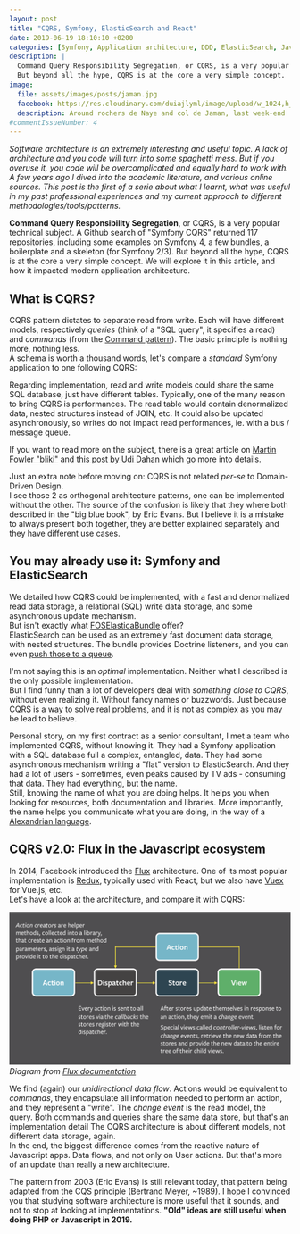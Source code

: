 ```yaml
---
layout: post
title: "CQRS, Symfony, ElasticSearch and React"
date: 2019-06-19 18:10:10 +0200
categories: [Symfony, Application architecture, DDD, ElasticSearch, Javascript]
description: |
  Command Query Responsibility Segregation, or CQRS, is a very popular technical subject.
  But beyond all the hype, CQRS is at the core a very simple concept.
image:
  file: assets/images/posts/jaman.jpg
  facebook: https://res.cloudinary.com/duiajlyml/image/upload/w_1024,h_535,c_lfill,g_north/githubio/assets/images/posts/jaman.jpg
  description: Around rochers de Naye and col de Jaman, last week-end
#commentIssueNumber: 4
---
```


_Software architecture is an extremely interesting and useful topic.
A lack of architecture and you code will turn into some spaghetti mess.
But if you overuse it, you code will be overcomplicated and equally hard to work with.
A few years ago I dived into the academic literature, and various online sources.
This post is the first of a serie about what I learnt, what was useful in my past professional experiences
and my current approach to different methodologies/tools/patterns._

<!-- more -->

**Command Query Responsibility Segregation**, or CQRS, is a very popular technical subject.
A Github search of "Symfony CQRS" returned 117 repositories, including some examples on Symfony 4,
a few bundles, a boilerplate and a skeleton (for Symfony 2/3).
But beyond all the hype, CQRS is at the core a very simple concept.
We will explore it in this article, and how it impacted modern application architecture.


## What is CQRS?

CQRS pattern dictates to separate read from write.
Each will have different models, respectively _queries_ (think of a "SQL query", it specifies a read) and _commands_ (from the [Command pattern](https://en.wikipedia.org/wiki/Command_pattern)). The basic principle is nothing more, nothing less.  
A schema is worth a thousand words, let's compare a _standard_ Symfony application to one following CQRS:

<!--
https://mermaidjs.github.io/mermaid-live-editor/#/edit/eyJjb2RlIjoiZ3JhcGggTFJcblxuICAgIFVzZXIgLS0-fFwiUE9TVCAvYXJ0aWNsZVwifCBDb250cm9sbGVyXG4gICAgZGIgLS4gXCJyZWFkKClcIiAuLT4gQ29udHJvbGxlclxuICAgIENvbnRyb2xsZXIgLS4gXCJ3cml0ZSgpXCIgLi0-IGRiXG4gICAgZGIoRGF0YWJhc2UpXG4iLCJtZXJtYWlkIjp7InRoZW1lIjoiZGVmYXVsdCJ9fQ
-->
<!--
https://mermaidjs.github.io/mermaid-live-editor/#/edit/eyJjb2RlIjoiZ3JhcGggTFJcbiAgICBVc2VyIC0tPnxcIkdFVCByZXF1ZXN0XCJ8IFJlYWRfY29udHJvbGxlclxuICAgIERhdGFiYXNlIC0uIFwicmVhZCgpXCIgLi0-IENvbnRyb2xsZXJcbiAgICBDb250cm9sbGVyIC0uIFwid3JpdGUoKVwiIC4tPiBEYXRhYmFzZVxuICAgIHJkYihSZWFkIGRhdGFiYXNlKVxuICAgIHFkYigoV3JpdGUgZGF0YWJhc2UpKVxuIiwibWVybWFpZCI6eyJ0aGVtZSI6ImRlZmF1bHQifX0
-->

Regarding implementation, read and write models could share the same SQL database, just have different tables.
Typically, one of the many reason to bring CQRS is performances.
The read table would contain denormalized data, nested structures instead of JOIN, etc.
It could also be updated asynchronously, so writes do not impact read performances, ie. with a bus / message queue.

If you want to read more on the subject, there is a great article on [Martin Fowler "bliki"](https://martinfowler.com/bliki/CQRS.html) and [this post by Udi Dahan](http://udidahan.com/2009/12/09/clarified-cqrs/) which go more into details.

Just an extra note before moving on: CQRS is not related _per-se_ to Domain-Driven Design.  
I see those 2 as orthogonal architecture patterns, one can be implemented without the other.
The source of the confusion is likely that they where both described in the "big blue book",
by Eric Evans. But I believe it is a mistake to always present both together,
they are better explained separately and they have different use cases.


## You may already use it: Symfony and ElasticSearch

We detailed how CQRS could be implemented, with a fast and denormalized read data storage,
a relational (SQL) write data storage, and some asynchronous update mechanism.  
But isn't exactly what [FOSElasticaBundle](https://github.com/FriendsOfSymfony/FOSElasticaBundle) offer?  
ElasticSearch can be used as an extremely fast document data storage, with nested structures.
The bundle provides Doctrine listeners, and you can even [push those to a queue](https://github.com/FriendsOfSymfony/FOSElasticaBundle/blob/master/doc/cookbook/doctrine-queue-listener.md).

I'm not saying this is an _optimal_ implementation. Neither what I described is the only possible implementation.  
But I find funny than a lot of developers deal with _something close to CQRS_, without even realizing it. Without fancy names or buzzwords. Just because CQRS is a way to solve real problems, and it is not as complex as you may be lead to believe.  

Personal story, on my first contract as a senior consultant, I met a team who implemented CQRS, without knowing it.
They had a Symfony application with a SQL database full a complex, entangled, data. They had some asynchronous mechanism writing a "flat" version to ElasticSearch. And they had a lot of users - sometimes, even peaks caused by TV ads - consuming that data. They had everything, but the name.  
Still, knowing the name of what you are doing helps. It helps you when looking for resources, both documentation and libraries. More importantly, the name helps you communicate what you are doing, in the way of a [Alexandrian language](https://fr.slideshare.net/JoshuaKerievsky/a-timeless-way-of-communicating-alexandrian-pattern-languages).


## CQRS v2.0: Flux in the Javascript ecosystem

In 2014, Facebook introduced the [Flux](https://facebook.github.io/flux/) architecture. One of its most popular implementation is [Redux](https://redux.js.org/), typically used with React, but we also have [Vuex](https://vuex.vuejs.org/) for Vue.js, etc.  
Let's have a look at the architecture, and compare it with CQRS:

![Flux diagram](/assets/images/content/cqrs-flux-diagram.png)
*Diagram from [Flux documentation](https://github.com/facebook/flux/tree/master/examples/flux-concepts)*

We find (again) our _unidirectional data flow_. Actions would be equivalent to _commands_, they encapsulate all information needed to perform an action, and they represent a "write". The _change event_ is the read model, the query. Both commands and queries share the same data store, but that's an implementation detail The CQRS architecture is about different models, not different data storage, again.  
In the end, the biggest difference comes from the reactive nature of Javascript apps. Data flows, and not only on User actions. But that's more of an update than really a new architecture.

The pattern from 2003 (Eric Evans) is still relevant today, that pattern being adapted from the CQS principle (Bertrand Meyer, ~1989). I hope I convinced you that studying software architecture is more useful that it sounds, and not to stop at looking at implementations.  **"Old" ideas are still useful when doing PHP or Javascript in 2019.**
